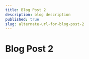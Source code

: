 ```yaml
---
title: Blog Post 2
description: blog description
published: true
slug: alternate-url-for-blog-post-2
---
```


# Blog Post 2